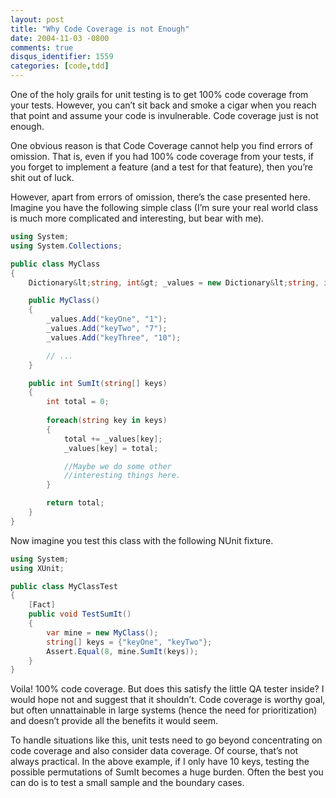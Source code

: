```yaml
---
layout: post
title: "Why Code Coverage is not Enough"
date: 2004-11-03 -0800
comments: true
disqus_identifier: 1559
categories: [code,tdd]
---
```

One of the holy grails for unit testing is to get 100% code coverage
from your tests. However, you can’t sit back and smoke a cigar when you
reach that point and assume your code is invulnerable. Code coverage
just is not enough.

One obvious reason is that Code Coverage cannot help you find errors of
omission. That is, even if you had 100% code coverage from your tests,
if you forget to implement a feature (and a test for that feature), then
you’re shit out of luck.

However, apart from errors of omission, there’s the case presented here.
Imagine you have the following simple class (I’m sure your real world
class is much more complicated and interesting, but bear with me).

```csharp
using System;
using System.Collections;

public class MyClass
{
    Dictionary&lt;string, int&gt; _values = new Dictionary&lt;string, int&gt;();

    public MyClass()
    {
        _values.Add("keyOne", "1");
        _values.Add("keyTwo", "7");
        _values.Add("keyThree", "10");

        // ...
    }

    public int SumIt(string[] keys)
    {
        int total = 0;
        
		foreach(string key in keys)
        {
            total += _values[key];
            _values[key] = total;

            //Maybe we do some other
            //interesting things here.
        }

        return total;
    }
}
```

Now imagine you test this class with the following NUnit fixture.

```csharp
using System;
using XUnit;

public class MyClassTest
{
    [Fact]
    public void TestSumIt()
    {
        var mine = new MyClass();
        string[] keys = {"keyOne", "keyTwo"};
        Assert.Equal(8, mine.SumIt(keys));
    }
}
```

Voila! 100% code coverage. But does this satisfy the little QA tester
inside? I would hope not and suggest that it shouldn’t. Code coverage is
worthy goal, but often unnattainable in large systems (hence the need
for prioritization) and doesn’t provide all the benefits it would seem.

To handle situations like this, unit tests need to go beyond
concentrating on code coverage and also consider data coverage. Of
course, that’s not always practical. In the above example, if I only
have 10 keys, testing the possible permutations of SumIt becomes a huge
burden. Often the best you can do is to test a small sample and the
boundary cases.
